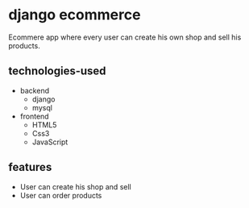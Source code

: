 # django ecommerce
Ecommere app where every user can create his own shop and sell his products.
## technologies-used
* backend
  * django
  * mysql
* frontend
  * HTML5
  * Css3
  * JavaScript
## features
* User can create his shop and sell
* User can order products
